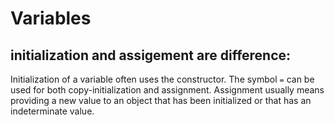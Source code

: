 # Variables
## initialization and assigement are difference:
Initialization of a variable often uses the constructor.
The symbol ```=``` can be used for both copy-initialization and assignment.
Assignment usually means providing a new value to an object that has been initialized or that has an indeterminate value.

